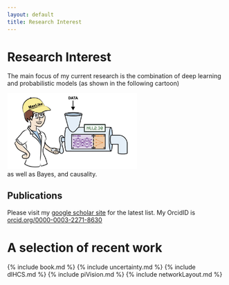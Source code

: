 ```yaml
---
layout: default
title: Research Interest
---
```

# Research Interest
The main focus of my current research is the combination of deep learning and probabilistic models (as shown in the following cartoon) 
<div style="text-align: left;">
    <img src="imgs/ch05_00_opener.jpg" alt="image"  style="left;" width="300">
    <br> as well as Bayes, and causality.
</div>

## Publications
Please visit my [google scholar site](https://scholar.google.ch/citations?user=T8hH3TMnFPwC&hl=de) for the latest list. My OrcidID is [orcid.org/0000-0003-2271-8630](https://orcid.org/0000-0003-2271-8630)

# A selection of recent work

{% include book.md %}
{% include uncertainty.md %}
{% include dlHCS.md %}
{% include piVision.md %}
{% include networkLayout.md %}
